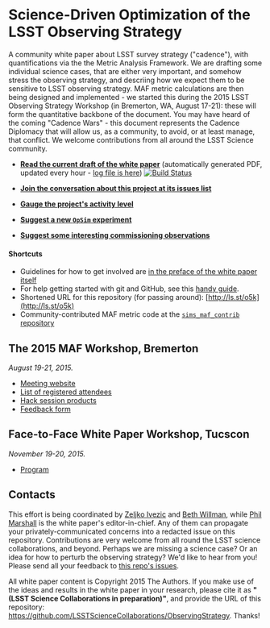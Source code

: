 # Science-Driven Optimization of the LSST Observing Strategy

A community white paper about LSST survey strategy ("cadence"), with quantifications via the the Metric Analysis Framework. We are drafting some individual science cases, that are either very important, and somehow stress the observing strategy, and descriing how we expect them to be sensitive to LSST observing strategy. MAF metric calculations are then being designed and implemented - we started this during the 2015 LSST Observing Strategy Workshop (in Bremerton, WA, August 17-21): these  will form the quantitative backbone of the document. You may have heard of the coming  "Cadence Wars" - this document represents the Cadence Diplomacy that will allow us, as a community, to avoid, or at least manage, that conflict. We welcome contributions from all around the LSST Science community.

* **[Read the current draft of the white paper](http://www.slac.stanford.edu/~digel/ObservingStrategy/whitepaper/LSST_Observing_Strategy_White_Paper.pdf)** (automatically generated PDF, updated every hour - [log file is here](http://www.slac.stanford.edu/~digel/ObservingStrategy/whitepaper/LSST_Observing_Strategy_White_Paper.log))
[![Build Status](https://travis-ci.org/LSSTScienceCollaborations/ObservingStrategy.svg?branch=master)](https://travis-ci.org/LSSTScienceCollaborations/ObservingStrategy)

* **[Join the conversation about this project at its issues list](https://github.com/LSSTScienceCollaborations/ObservingStrategy/issues)**

* **[Gauge the project's activity level](https://github.com/LSSTScienceCollaborations/ObservingStrategy/pulse/halfweekly)**

* **[Suggest a new `OpSim` experiment](https://github.com/LSSTScienceCollaborations/ObservingStrategy/blob/master/opsim/README.md)**

* **[Suggest some interesting commissioning observations](https://github.com/LSSTScienceCollaborations/ObservingStrategy/blob/master/commissioning/README.md)**


#### Shortcuts

* Guidelines for how to get involved are [in the preface of the white paper itself](https://github.com/LSSTScienceCollaborations/ObservingStrategy/blob/master/whitepaper/preface.tex)
* For help getting started with git and GitHub, see this [handy guide](https://github.com/drphilmarshall/GettingStarted#top).
* Shortened URL for this repository (for passing around): [http://ls.st/o5k](http://ls.st/o5k)
* Community-contributed MAF metric code at the [`sims_maf_contrib` repository](https://github.com/LSST-nonproject/sims_maf_contrib/wiki)

## The 2015 MAF Workshop, Bremerton 

*August 19-21, 2015.*

* [Meeting website](http://lsstsciencecollaborations.github.io/ObservingStrategy/)
* [List of registered attendees](https://project.lsst.org/meetings/lsst2015/cadence-registrations)
* [Hack session products](https://github.com/LSSTScienceCollaborations/ObservingStrategy/issues?utf8=%E2%9C%93&q=label%3A%22Hack+Day!%22+)
* [Feedback form](http://goo.gl/forms/xmVBIWynm4)

## Face-to-Face White Paper Workshop, Tucscon

*November 19-20, 2015.*

* [Program](workshop/Tucson2015.md)


## Contacts

This effort is being coordinated by [Zeljko Ivezic](https://github.com/LSSTScienceCollaborations/ObservingStrategy/issues/new?body=@ivezic) and [Beth Willman](https://github.com/LSSTScienceCollaborations/ObservingStrategy/issues/new?body=@bethwillman), while [Phil Marshall](https://github.com/LSSTScienceCollaborations/ObservingStrategy/issues/new?body=@drphilmarshall) is the white paper's editor-in-chief. Any of them can propagate your privately-communicated concerns into a redacted issue on this repository. Contributions are very welcome from all round the LSST science collaborations, and beyond. Perhaps we are missing a science case? Or an idea for how to perturb the observing strategy? We'd like to hear from you! Please send all your feedback to [this repo's issues](https://github.com/LSSTScienceCollaborations/ObservingStrategy/issues).

All white paper content is Copyright 2015 The Authors. If you make use of the ideas and results in the white paper in your research, please cite it as **"(LSST Science Collaborations in preparation)"**, and provide the URL of this repository: https://github.com/LSSTScienceCollaborations/ObservingStrategy. Thanks!
